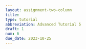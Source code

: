 ```yaml
---
layout: assignment-two-column
title:
type: tutorial
abbreviation: Advanced Tutorial 5
draft: 1
num: 6
due_date: 2023-10-25
---
```

